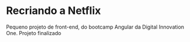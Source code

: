 # Recriando a Netflix

Pequeno projeto de front-end, do bootcamp Angular da Digital Innovation One.
Projeto finalizado

